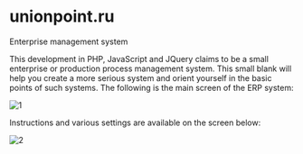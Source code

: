 # unionpoint.ru
Enterprise management system

This development in PHP, JavaScript and JQuery claims to be a small enterprise or production process management system. This small blank will help you create a more serious system and orient yourself in the basic points of such systems. The following is the main screen of the ERP system:

![1](https://user-images.githubusercontent.com/10297748/150680430-ca52bef6-40f6-4b72-aa30-8bb675335d65.png)

Instructions and various settings are available on the screen below:

![2](https://user-images.githubusercontent.com/10297748/150680643-ad50b379-a96b-4eb9-9951-59e6a747e56a.png)

